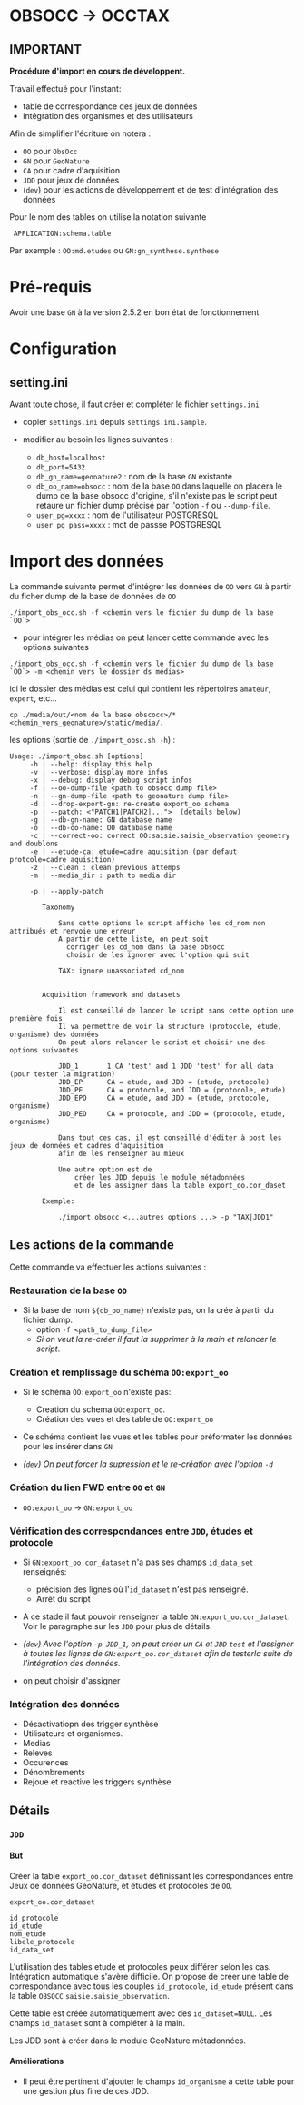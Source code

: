 # OBSOCC -> OCCTAX


## IMPORTANT

**Procédure d'import en cours de développent.**

Travail effectué pour l'instant:

- table de correspondance des jeux de données
- intégration des organismes et des utilisateurs


Afin de simplifier l'écriture on notera :

- `OO` pour `ObsOcc`
- `GN` pour `GeoNature`
- `CA` pour cadre d'aquisition
- `JDD` pour jeux de données
- (`dev`) pour les actions de développement et de test d'intégration des données


Pour le nom des tables on utilise la notation suivante

``` APPLICATION:schema.table```

Par exemple : `OO:md.etudes` ou `GN:gn_synthese.synthese`

# Pré-requis

Avoir une base `GN` à la version 2.5.2 en bon état de fonctionnement

# Configuration

## setting.ini

Avant toute chose, il faut créer et compléter le fichier `settings.ini`

- copier `settings.ini` depuis `settings.ini.sample`.

- modifier au besoin les lignes suivantes :

  - `db_host=localhost`
  - `db_port=5432`
  - `db_gn_name=geonature2` : nom de la base `GN` existante
  - `db_oo_name=obsocc` : nom de la base `OO` dans laquelle on placera le dump de la base obsocc d'origine, s'il n'existe pas le script peut retaure un fichier dump précisé par l'option `-f` ou `--dump-file`.
  - `user_pg=xxxx` : nom de l'utilisateur POSTGRESQL
  - `user_pg_pass=xxxx` : mot de passse POSTGRESQL


# Import des données

La commande suivante permet d'intégrer les données de `OO` vers `GN` à partir du ficher dump de la base de données de `OO`

```
./import_obs_occ.sh -f <chemin vers le fichier du dump de la base `OO`>
```

- pour intégrer les médias on peut lancer cette commande avec les options suivantes

```
./import_obs_occ.sh -f <chemin vers le fichier du dump de la base `OO`> -m <chemin vers le dossier ds médias>
```

ici le dossier des médias est celui qui contient les répertoires `amateur`, `expert`, etc...

```
cp ./media/out/<nom de la base obscocc>/* <chemin_vers_geonature>/static/media/.
```

les options (sortie de `./import_obsc.sh -h`) :
```
Usage: ./import_obsc.sh [options]
     -h | --help: display this help
     -v | --verbose: display more infos
     -x | --debug: display debug script infos
     -f | --oo-dump-file <path to obsocc dump file>
     -n | --gn-dump-file <path to geonature dump file>
     -d | --drop-export-gn: re-create export_oo schema
     -p | --patch: <"PATCH1|PATCH2|...">  (details below)
     -g | --db-gn-name: GN database name
     -o | --db-oo-name: OO database name
     -c | --correct-oo: correct OO:saisie.saisie_observation geometry and doublons 
     -e | --etude-ca: etude=cadre aquisition (par defaut protcole=cadre aquisition) 
     -z | --clean : clean previous attemps
     -m | --media_dir : path to media dir

     -p | --apply-patch

        Taxonomy     
 
            Sans cette options le script affiche les cd_nom non attribués et renvoie une erreur
            A partir de cette liste, on peut soit
              corriger les cd_nom dans la base obsocc
              choisir de les ignorer avec l'option qui suit

            TAX: ignore unassociated cd_nom


        Acquisition framework and datasets

            Il est conseillé de lancer le script sans cette option une première fois
            Il va permettre de voir la structure (protocole, etude, organisme) des données
            On peut alors relancer le script et choisir une des options suivantes

            JDD_1       1 CA 'test' and 1 JDD 'test' for all data (pour tester la migration)
            JDD_EP      CA = etude, and JDD = (etude, protocole) 
            JDD_PE      CA = protocole, and JDD = (protocole, etude) 
            JDD_EPO     CA = etude, and JDD = (etude, protocole, organisme) 
            JDD_PEO     CA = protocole, and JDD = (protocole, etude, organisme) 

            Dans tout ces cas, il est conseillé d'éditer à post les jeux de données et cadres d'aquisition 
            afin de les renseigner au mieux

            Une autre option est de 
                créer les JDD depuis le module métadonnées 
                et de les assigner dans la table export_oo.cor_daset
           
        Exemple:

            ./import_obsocc <...autres options ...> -p "TAX|JDD1"
```

## Les actions de la commande

Cette commande va effectuer les actions suivantes :

### Restauration de la base `OO`

- Si la base de nom `${db_oo_name}` n'existe pas, on la crée à partir du fichier dump.
  - option `-f <path_to_dump_file>`
  - *Si on veut la re-créer il faut la supprimer à la main et relancer le script*.

### Création et remplissage du schéma `OO:export_oo`

- Si le schéma `OO:export_oo` n'existe pas:
  - Creation du schema `OO:export_oo`.
  - Création des vues et des table de `OO:export_oo`
  
- Ce schéma contient les vues et les tables pour préformater les données pour les insérer dans `GN`

- *(`dev`) On peut forcer la supression et le re-création avec l'option `-d`*

### Création du lien FWD entre `OO` et `GN`

- `OO:export_oo` -> `GN:export_oo`

### Vérification des correspondances entre `JDD`, études et protocole

- Si `GN:export_oo.cor_dataset` n'a pas ses champs `id_data_set` renseignés:
  - précision des lignes où l'`id_dataset` n'est pas renseigné.
  - Arrêt du script

- A ce stade il faut pouvoir renseigner la table `GN:export_oo.cor_dataset`. Voir le paragraphe sur les `JDD` pour plus de détails.

- *(`dev`) Avec l'option `-p JDD_1`, on peut créer un `CA` et `JDD` `test` et l'assigner à toutes les lignes de `GN:export_oo.cor_dataset` afin de testerla suite de l'intégration des données.*
- on peut choisir d'assigner 

### Intégration des données

  - Désactivatiopn des trigger synthèse
  - Utilisateurs et organismes.
  - Medias
  - Releves
  - Occurences
  - Dénombrements
  - Rejoue et reactive les triggers synthèse


## Détails

### `JDD`
#### But

Créer la table `export_oo.cor_dataset` définissant les correspondances entre Jeux de données GéoNature, et études et protocoles de `OO`.

```
export_oo.cor_dataset

id_protocole
id_etude
nom_etude
libele_protocole
id_data_set
```

L'utilisation des tables etude et protocoles peux différer selon les cas.
Intégration automatique s'avère difficile.
On propose de créer une table de correspondance avec tous les couples  `id_protocole`, `id_etude` présent dans la table  `OBSOCC` `saisie.saisie_observation`.

Cette table est créée automatiquement avec des `id_dataset=NULL`.
Les champs `id_dataset` sont à compléter à la main.

Les JDD sont à créer dans le module GeoNature métadonnées.


#### Améliorations

- Il peut être pertinent d'ajouter le champs `id_organisme` à cette table pour une gestion plus fine de ces JDD.
